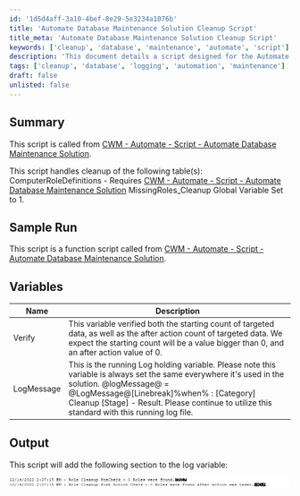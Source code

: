 ```yaml
---
id: '1d5d4aff-3a10-4bef-8e29-5e3234a1076b'
title: 'Automate Database Maintenance Solution Cleanup Script'
title_meta: 'Automate Database Maintenance Solution Cleanup Script'
keywords: ['cleanup', 'database', 'maintenance', 'automate', 'script']
description: 'This document details a script designed for the Automate Database Maintenance Solution, focusing on the cleanup of specific database tables, particularly ComputerRoleDefinitions. It includes information on variable usage, expected outcomes, and logging procedures.'
tags: ['cleanup', 'database', 'logging', 'automation', 'maintenance']
draft: false
unlisted: false
---
```

## Summary

This script is called from [CWM - Automate - Script - Automate Database Maintenance Solution](https://proval.itglue.com/DOC-5078775-11637293). 

This script handles cleanup of the following table(s):  
ComputerRoleDefinitions - Requires [CWM - Automate - Script - Automate Database Maintenance Solution](https://proval.itglue.com/DOC-5078775-11637293) MissingRoles_Cleanup Global Variable Set to 1.

## Sample Run

This script is a function script called from [CWM - Automate - Script - Automate Database Maintenance Solution](https://proval.itglue.com/DOC-5078775-11637293).

## Variables

| Name         | Description                                                                                                                                                      |
|--------------|------------------------------------------------------------------------------------------------------------------------------------------------------------------|
| Verify       | This variable verified both the starting count of targeted data, as well as the after action count of targeted data. We expect the starting count will be a value bigger than 0, and an after action value of 0. |
| LogMessage   | This is the running Log holding variable. Please note this variable is always set the same everywhere it's used in the solution. @logMessage@ = @LogMessage@[Linebreak]%when% : [Category] Cleanup [Stage] - Result. Please continue to utilize this standard with this running log file. |

## Output

This script will add the following section to the log variable:

![Output](../../../static/img/Automate-Database-Maintenance---Roles/image_1.png)






